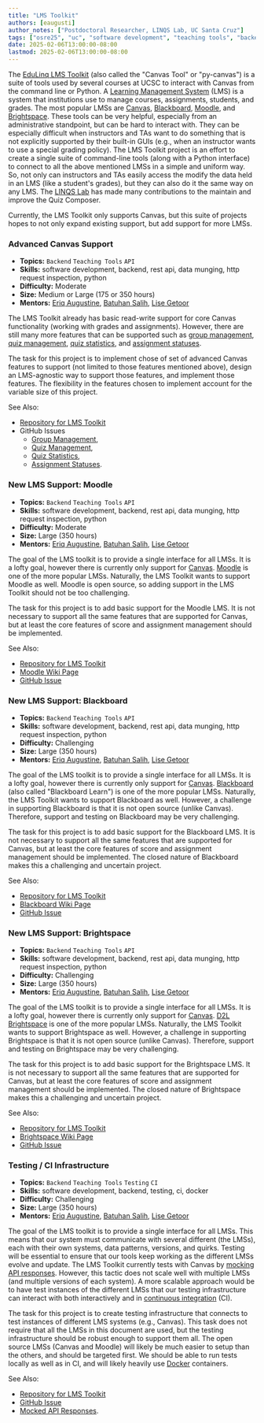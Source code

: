 ```yaml
---
title: "LMS Toolkit"
authors: [eaugusti]
author_notes: ["Postdoctoral Researcher, LINQS Lab, UC Santa Cruz"]
tags: ["osre25", "uc", "software development", "teaching tools", "backend"]
date: 2025-02-06T13:00:00-08:00
lastmod: 2025-02-06T13:00:00-08:00
---
```


The [EduLinq LMS Toolkit](https://github.com/edulinq/py-canvas) (also called the "Canvas Tool" or "py-canvas") is a suite of tools used by several courses at UCSC
to interact with Canvas from the command line or Python.
A [Learning Management System](https://en.wikipedia.org/wiki/Learning_management_system) (LMS) is a system that institutions use to manage courses, assignments, students, and grades.
The most popular LMSs are
[Canvas](https://en.wikipedia.org/wiki/Instructure#Canvas),
[Blackboard](https://en.wikipedia.org/wiki/Blackboard_Learn),
[Moodle](https://en.wikipedia.org/wiki/Moodle),
and [Brightspace](https://en.wikipedia.org/wiki/D2L#Brightspace).
These tools can be very helpful, especially from an administrative standpoint, but can be hard to interact with.
They can be especially difficult when instructors and TAs want to do something that is not explicitly supported by their built-in GUIs
(e.g., when an instructor wants to use a special grading policy).
The LMS Toolkit project is an effort to create a single suite of command-line tools (along with a Python interface)
to connect to all the above mentioned LMSs in a simple and uniform way.
So, not only can instructors and TAs easily access the modify the data held in an LMS (like a student's grades),
but they can also do it the same way on any LMS.
The [LINQS Lab](https://linqs.org) has made many contributions to the maintain and improve the Quiz Composer.

Currently, the LMS Toolkit only supports Canvas, but this suite of projects hopes to not only expand existing support,
but add support for more LMSs.

### Advanced Canvas Support

 - **Topics:** `Backend` `Teaching Tools` `API`
 - **Skills:** software development, backend, rest api, data munging, http request inspection, python
 - **Difficulty:** Moderate
 - **Size:** Medium or Large (175 or 350 hours)
 - **Mentors:** [Eriq Augustine](mailto:linqs.osre25@gmail.com), [Batuhan Salih](mailto:linqs.osre25@gmail.com), [Lise Getoor](mailto:linqs.osre25@gmail.com)

The LMS Toolkit already has basic read-write support for core Canvas functionality (working with grades and assignments).
However, there are still many more features that can be supported such as
[group management](https://github.com/edulinq/py-canvas/issues/17),
[quiz management](https://github.com/edulinq/py-canvas/issues/7),
[quiz statistics](https://github.com/edulinq/py-canvas/issues/10),
and [assignment statuses](https://github.com/edulinq/py-canvas/issues/19).

The task for this project is to implement chose of set of advanced Canvas features to support
(not limited to those features mentioned above),
design an LMS-agnostic way to support those features,
and implement those features.
The flexibility in the features chosen to implement account for the variable size of this project.

See Also:
 - [Repository for LMS Toolkit](https://github.com/edulinq/py-canvas)
 - GitHub Issues
   - [Group Management](https://github.com/edulinq/py-canvas/issues/17),
   - [Quiz Management](https://github.com/edulinq/py-canvas/issues/7),
   - [Quiz Statistics](https://github.com/edulinq/py-canvas/issues/10),
   - [Assignment Statuses](https://github.com/edulinq/py-canvas/issues/19).

### New LMS Support: Moodle

 - **Topics:** `Backend` `Teaching Tools` `API`
 - **Skills:** software development, backend, rest api, data munging, http request inspection, python
 - **Difficulty:** Moderate
 - **Size:** Large (350 hours)
 - **Mentors:** [Eriq Augustine](mailto:linqs.osre25@gmail.com), [Batuhan Salih](mailto:linqs.osre25@gmail.com), [Lise Getoor](mailto:linqs.osre25@gmail.com)

The goal of the LMS toolkit is to provide a single interface for all LMSs.
It is a lofty goal, however there is currently only support for [Canvas](https://en.wikipedia.org/wiki/Instructure#Canvas).
[Moodle](https://en.wikipedia.org/wiki/Moodle) is one of the more popular LMSs.
Naturally, the LMS Toolkit wants to support Moodle as well.
Moodle is open source, so adding support in the LMS Toolkit should not be too challenging.

The task for this project is to add basic support for the Moodle LMS.
It is not necessary to support all the same features that are supported for Canvas,
but at least the core features of score and assignment management should be implemented.

See Also:
 - [Repository for LMS Toolkit](https://github.com/edulinq/py-canvas)
 - [Moodle Wiki Page](https://en.wikipedia.org/wiki/Moodle)
 - [GitHub Issue](https://github.com/edulinq/py-canvas/issues/22)

### New LMS Support: Blackboard

 - **Topics:** `Backend` `Teaching Tools` `API`
 - **Skills:** software development, backend, rest api, data munging, http request inspection, python
 - **Difficulty:** Challenging
 - **Size:** Large (350 hours)
 - **Mentors:** [Eriq Augustine](mailto:linqs.osre25@gmail.com), [Batuhan Salih](mailto:linqs.osre25@gmail.com), [Lise Getoor](mailto:linqs.osre25@gmail.com)

The goal of the LMS toolkit is to provide a single interface for all LMSs.
It is a lofty goal, however there is currently only support for [Canvas](https://en.wikipedia.org/wiki/Instructure#Canvas).
[Blackboard](https://en.wikipedia.org/wiki/Blackboard_Learn) (also called "Blackboard Learn") is one of the more popular LMSs.
Naturally, the LMS Toolkit wants to support Blackboard as well.
However, a challenge in supporting Blackboard is that it is not open source (unlike Canvas).
Therefore, support and testing on Blackboard may be very challenging.

The task for this project is to add basic support for the Blackboard LMS.
It is not necessary to support all the same features that are supported for Canvas,
but at least the core features of score and assignment management should be implemented.
The closed nature of Blackboard makes this a challenging and uncertain project.

See Also:
 - [Repository for LMS Toolkit](https://github.com/edulinq/py-canvas)
 - [Blackboard Wiki Page](https://en.wikipedia.org/wiki/Blackboard_Learn)
 - [GitHub Issue](https://github.com/edulinq/py-canvas/issues/21)

### New LMS Support: Brightspace

 - **Topics:** `Backend` `Teaching Tools` `API`
 - **Skills:** software development, backend, rest api, data munging, http request inspection, python
 - **Difficulty:** Challenging
 - **Size:** Large (350 hours)
 - **Mentors:** [Eriq Augustine](mailto:linqs.osre25@gmail.com), [Batuhan Salih](mailto:linqs.osre25@gmail.com), [Lise Getoor](mailto:linqs.osre25@gmail.com)

The goal of the LMS toolkit is to provide a single interface for all LMSs.
It is a lofty goal, however there is currently only support for [Canvas](https://en.wikipedia.org/wiki/Instructure#Canvas).
[D2L Brightspace](https://en.wikipedia.org/wiki/D2L#Brightspace) is one of the more popular LMSs.
Naturally, the LMS Toolkit wants to support Brightspace as well.
However, a challenge in supporting Brightspace is that it is not open source (unlike Canvas).
Therefore, support and testing on Brightspace may be very challenging.

The task for this project is to add basic support for the Brightspace LMS.
It is not necessary to support all the same features that are supported for Canvas,
but at least the core features of score and assignment management should be implemented.
The closed nature of Brightspace makes this a challenging and uncertain project.

See Also:
 - [Repository for LMS Toolkit](https://github.com/edulinq/py-canvas)
 - [Brightspace Wiki Page](https://en.wikipedia.org/wiki/D2L#Brightspace)
 - [GitHub Issue](https://github.com/edulinq/py-canvas/issues/23)

### Testing / CI Infrastructure

 - **Topics:** `Backend` `Teaching Tools` `Testing` `CI`
 - **Skills:** software development, backend, testing, ci, docker
 - **Difficulty:** Challenging
 - **Size:** Large (350 hours)
 - **Mentors:** [Eriq Augustine](mailto:linqs.osre25@gmail.com), [Batuhan Salih](mailto:linqs.osre25@gmail.com), [Lise Getoor](mailto:linqs.osre25@gmail.com)

The goal of the LMS toolkit is to provide a single interface for all LMSs.
This means that our system must communicate with several different (the LMSs),
each with their own systems, data patterns, versions, and quirks.
Testing will be essential to ensure that our tools keep working as the different LMSs evolve and update.
The LMS Toolkit currently tests with Canvas by
[mocking API responses](https://github.com/edulinq/py-canvas/tree/main/tests/api/test_cases).
However, this tactic does not scale well with multiple LMSs (and multiple versions of each system).
A more scalable approach would be to have test instances of the different LMSs that our testing infrastructure can interact with
both interactively and in [continuous integration](https://en.wikipedia.org/wiki/Continuous_integration) (CI).

The task for this project is to create testing infrastructure that
connects to test instances of different LMS systems (e.g., Canvas).
This task does not require that all the LMSs in this document are used,
but the testing infrastructure should be robust enough to support them all.
The open source LMSs (Canvas and Moodle) will likely be much easier to setup than the others,
and should be targeted first.
We should be able to run tests locally as well as in CI,
and will likely heavily use [Docker](https://en.wikipedia.org/wiki/Docker_(software)) containers.

See Also:
 - [Repository for LMS Toolkit](https://github.com/edulinq/py-canvas)
 - [GitHub Issue](https://github.com/edulinq/py-canvas/issues/24)
 - [Mocked API Responses](https://github.com/edulinq/py-canvas/tree/main/tests/api/test_cases).
